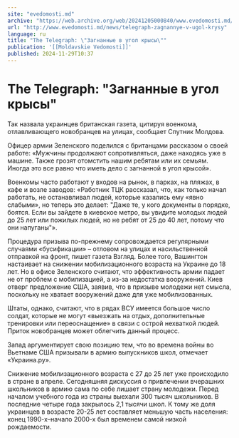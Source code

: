 ```yaml
---
site: "evedomosti.md"
archive: "https://web.archive.org/web/20241205000840/www.evedomosti.md/news/telegraph-zagnannye-v-ugol-krysy"
url: "http://www.evedomosti.md/news/telegraph-zagnannye-v-ugol-krysy"
language: ru
title: "The Telegraph: \"Загнанные в угол крысы\""
publication: '[[Moldavskie Vedomosti]]'
published: 2024-11-29T10:37
---
```


# The Telegraph: "Загнанные в угол крысы"

Так назвала украинцев британская газета, цитируя военкома, отлавливающего новобранцев на улицах, сообщает Спутник Молдова.

Офицер армии Зеленского поделился с британцами рассказом о своей работе: «Мужчины продолжают сопротивляться, даже находясь уже в машине. Также грозят отомстить нашим ребятам или их семьям. Иногда это все равно что иметь дело с загнанной в угол крысой».

Военкомы часто работают у входов на рынок, в парках, на пляжах, в кафе и возле заводов: «Работник ТЦК рассказал, что, как только начал работать, не останавливал людей, которые казались ему «явно слабыми», но теперь это делает: "Даже те, у кого документы в порядке, боятся. Если вы зайдете в киевское метро, вы увидите молодых людей до 25 лет или пожилых людей, но не ребят от 25 до 40 лет, потому что они напуганы"».

Процедура призыва по-прежнему сопровождается регулярными случаями «бусификации» – отловом на улицах и насильственной отправкой на фронт, пишет газета Взгляд. Более того, Вашингтон настаивает на снижении мобилизационного возраста на Украине до 18 лет. Но в офисе Зеленского считают, что эффективность армии падает не от проблем с мобилизацией, а из-за недостатка вооружений. Киев отверг предложение США, заявив, что в призыве молодежи нет смысла, поскольку не хватает вооружений даже для уже мобилизованных.

Штаты, однако, считают, что в рядах ВСУ имеется большое число солдат, которые не могут «выезжать на отдых, дополнительные тренировки или переоснащение» в связи с острой нехваткой людей. Приток новобранцев может облегчить данный процесс.

Запад аргументирует свою позицию тем, что во времена войны во Вьетнаме США призывали в армию выпускников школ, отмечает «Украина.ру».

Снижение мобилизационного возраста с 27 до 25 лет уже происходило в стране в апреле. Сегодняшняя дискуссия о привлечении вчерашних школьников в армию сама по себе лишает страну молодежи. Перед началом учебного года из страны выехали 300 тысяч школьников. В последние четыре года закрылось 2,1 тысячи школ. К тому же доля украинцев в возрасте 20-25 лет составляет меньшую часть населения: конец 1990-х–начало 2000-х был временем самой низкой рождаемости.